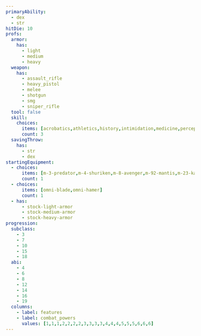 ```yaml
---
primaryAbility:
  - dex
  - str
hitDie: 10
profs:
  armor:
    has:
      - light
      - medium
      - heavy
  weapon:
    has:
      - assault_rifle
      - heavy_pistol
      - melee
      - shotgun
      - smg
      - sniper_rifle
  tool: false
  skill:
    choices:
      items: [acrobatics,athletics,history,intimidation,medicine,perception,persuasion,stealth,survival,vehicle_handling]
      count: 3
  savingThrow:
    has:
      - str
      - dex
startingEquipment:
  - choices:
      items: [m-3-predator,m-4-shuriken,m-8-avenger,m-92-mantis,m-23-katana]
      count: 1
  - choices:
      items: [omni-blade,omni-hamer]
      count: 1
  - has:
      - stock-light-armor
      - stock-medium-armor
      - stock-heavy-armor
progression:
  subclass:
    - 3
    - 7
    - 10
    - 15
    - 18
  abi:
    - 4
    - 6
    - 8
    - 12
    - 14
    - 16
    - 19
  columns:
    - label: features
    - label: combat_powers
      values: [1,1,1,2,2,2,2,3,3,3,3,4,4,4,5,5,5,6,6,6]
---
```

